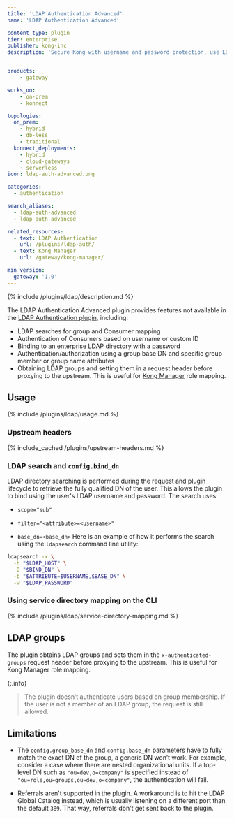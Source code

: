 ```yaml
---
title: 'LDAP Authentication Advanced'
name: 'LDAP Authentication Advanced'

content_type: plugin
tier: enterprise
publisher: kong-inc
description: 'Secure Kong with username and password protection, use LDAP search and service directory mapping'


products:
    - gateway

works_on:
    - on-prem
    - konnect

topologies:
  on_prem:
    - hybrid
    - db-less
    - traditional
  konnect_deployments:
    - hybrid
    - cloud-gateways
    - serverless
icon: ldap-auth-advanced.png

categories:
  - authentication

search_aliases:
  - ldap-auth-advanced
  - ldap auth advanced

related_resources:
  - text: LDAP Authentication
    url: /plugins/ldap-auth/
  - text: Kong Manager
    url: /gateway/kong-manager/

min_version:
  gateway: '1.0'
---
```


{% include /plugins/ldap/description.md %}

The LDAP Authentication Advanced plugin
provides features not available in the [LDAP Authentication plugin](/plugins/ldap-auth/), including:
* LDAP searches for group and Consumer mapping
* Authentication of Consumers based on username or custom ID
* Binding to an enterprise LDAP directory with a password
* Authentication/authorization using a group base DN and specific group member or group name attributes
* Obtaining LDAP groups and setting them in a request header before proxying to the upstream. This is useful for [Kong Manager](/gateway/kong-manager/) role mapping.

## Usage

{% include /plugins/ldap/usage.md %}

### Upstream headers

{% include_cached /plugins/upstream-headers.md %}

### LDAP search and `config.bind_dn`

LDAP directory searching is performed during the request and plugin lifecycle to retrieve the fully qualified DN of the user. 
This allows the plugin to bind using the user's LDAP username and password.
The search uses:

* `scope="sub"`

* `filter="<attribute>=<username>"`

* `base_dn=<base_dn>`
Here is an example of how it performs the search using the `ldapsearch` command line utility:

```bash
ldapsearch -x \
  -h "$LDAP_HOST" \
  -D "$BIND_DN" \
  -b "$ATTRIBUTE=$USERNAME,$BASE_DN" \
  -w "$LDAP_PASSWORD"
```

### Using service directory mapping on the CLI

{% include /plugins/ldap/service-directory-mapping.md %}

## LDAP groups

The plugin obtains LDAP groups and sets them in the `x-authenticated-groups` request header before proxying to the upstream. 
This is useful for Kong Manager role mapping.

{:.info}
> The plugin doesn’t authenticate users based on group membership. If the user is not a member of an LDAP group, the request is still allowed.

## Limitations

* The `config.group_base_dn` and `config.base_dn` parameters have to fully match the exact DN of the group, 
a generic DN won’t work. 
For example, consider a case where there are nested organizational units. If a
top-level DN such as `"ou=dev,o=company"` is specified instead of
`"ou=role,ou=groups,ou=dev,o=company"`, the authentication will fail.

* Referrals aren't supported in the plugin. A workaround is
to hit the LDAP Global Catalog instead, which is usually listening on a
different port than the default `389`. That way, referrals don't get sent
back to the plugin.
